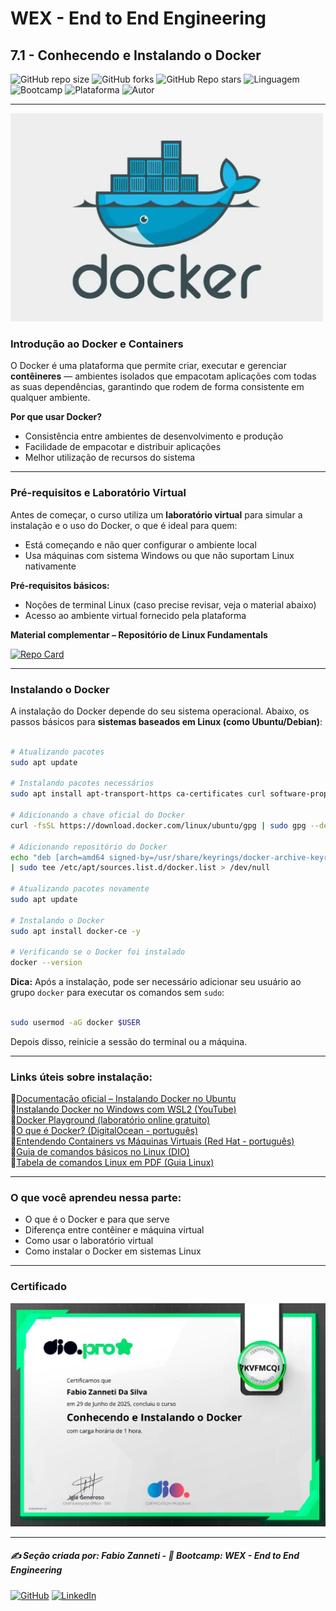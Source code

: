 # WEX - End to End Engineering

## 7.1 - Conhecendo e Instalando o Docker

![GitHub repo size](https://img.shields.io/github/repo-size/fzanneti/wex-e2e-csharp)
![GitHub forks](https://img.shields.io/github/forks/fzanneti/wex-e2e-csharp?style=social)
![GitHub Repo stars](https://img.shields.io/github/stars/fzanneti/wex-e2e-csharp?style=social)
![Linguagem](https://img.shields.io/badge/Linguagem-CSharp-blue)
![Bootcamp](https://img.shields.io/badge/WEX-End--to--End%20Engineering-blueviolet?logo=vercel&logoColor=white)
![Plataforma](https://img.shields.io/badge/Powered%20by-DIO.io-red?logo=data:image/svg+xml;base64,PHN2ZyBmaWxsPSIjZmZmIiB2aWV3Qm94PSIwIDAgMzIgMzIiIHhtbG5zPSJodHRwOi8vd3d3LnczLm9yZy8yMDAwL3N2ZyI+PHBhdGggZD0iTTYuNzEgMy4yNWMtMi44OCAxLjQxLTUuMDcgNC4yMy01LjA3IDcuNzYgMCAzLjU4IDIuMjggNi43IDUuMzMgOC4xNSAxLjgzLS42MiAyLjQtMi4yNiAyLjQtMy44MSAwLS4yMy0uMDItLjQ1LS4wNS0uNjZBLjQ0LjQ0IDAgMDExMC4xIDExYy4yNC0uNzUuMTEtMS41My0uMy0yLjIyQzguOTIgNy45NiA3LjMzIDcuNSA1Ljc0IDcuNjZhNS41NSA1LjU1IDAgM)
![Autor](https://img.shields.io/badge/Autor-fzanneti-blue?style=flat-square&logo=github)

---

<img src="https://github.com/fzanneti/DIO-wex-e2e-csharp/blob/main/Assets/images/docker.jpg" alt="Docker" width="500px">

### Introdução ao Docker e Containers

O Docker é uma plataforma que permite criar, executar e gerenciar **contêineres** — ambientes isolados que empacotam aplicações com todas as suas dependências, garantindo que rodem de forma consistente em qualquer ambiente.

**Por que usar Docker?**

* Consistência entre ambientes de desenvolvimento e produção
* Facilidade de empacotar e distribuir aplicações
* Melhor utilização de recursos do sistema

---

### Pré-requisitos e Laboratório Virtual

Antes de começar, o curso utiliza um **laboratório virtual** para simular a instalação e o uso do Docker, o que é ideal para quem:

* Está começando e não quer configurar o ambiente local
* Usa máquinas com sistema Windows ou que não suportam Linux nativamente

**Pré-requisitos básicos:**

* Noções de terminal Linux (caso precise revisar, veja o material abaixo)
* Acesso ao ambiente virtual fornecido pela plataforma

**Material complementar – Repositório de Linux Fundamentals**

[![Repo Card](https://github-readme-stats.vercel.app/api/pin/?username=fzanneti&repo=DIO-linux-fundamentals-training&bg_color=261d31&border_color=7a49c6&show_icons=true&icon_color=7a49c6&title_color=37ccab&text_color=FFF)](https://github.com/fzanneti/DIO-linux-fundamentals-training)

---

### Instalando o Docker

A instalação do Docker depende do seu sistema operacional. Abaixo, os passos básicos para **sistemas baseados em Linux (como Ubuntu/Debian)**:

```bash

# Atualizando pacotes
sudo apt update

# Instalando pacotes necessários
sudo apt install apt-transport-https ca-certificates curl software-properties-common -y

# Adicionando a chave oficial do Docker
curl -fsSL https://download.docker.com/linux/ubuntu/gpg | sudo gpg --dearmor -o /usr/share/keyrings/docker-archive-keyring.gpg

# Adicionando repositório do Docker
echo "deb [arch=amd64 signed-by=/usr/share/keyrings/docker-archive-keyring.gpg] https://download.docker.com/linux/ubuntu $(lsb_release -cs) stable" \
| sudo tee /etc/apt/sources.list.d/docker.list > /dev/null

# Atualizando pacotes novamente
sudo apt update

# Instalando o Docker
sudo apt install docker-ce -y

# Verificando se o Docker foi instalado
docker --version

```

**Dica:** Após a instalação, pode ser necessário adicionar seu usuário ao grupo `docker` para executar os comandos sem `sudo`:

```bash

sudo usermod -aG docker $USER

```

Depois disso, reinicie a sessão do terminal ou a máquina.

---

### Links úteis sobre instalação:

🔗[Documentação oficial – Instalando Docker no Ubuntu](https://docs.docker.com/engine/install/ubuntu/)     
🔗[Instalando Docker no Windows com WSL2 (YouTube)](https://www.youtube.com/watch?v=_JpT8H_GnbE)      
🔗[Docker Playground (laboratório online gratuito)](https://www.docker.com/play-with-docker/)     
🔗[O que é Docker? (DigitalOcean - português)](https://www.digitalocean.com/community/tutorials/o-que-e-docker-e-para-que-serve)      
🔗[Entendendo Containers vs Máquinas Virtuais (Red Hat - português)](https://www.redhat.com/pt-br/topics/containers/containers-vs-virtual-machines)     
🔗[Guia de comandos básicos no Linux (DIO)](https://web.dio.me/articles/comandos-basicos-no-terminal-linux)     
🔗[Tabela de comandos Linux em PDF (Guia Linux)](https://www.guiadeti.com.br/wp-content/uploads/2019/11/comandos_linux_guia.pdf)     

---

### O que você aprendeu nessa parte:

- O que é o Docker e para que serve
- Diferença entre contêiner e máquina virtual
- Como usar o laboratório virtual
- Como instalar o Docker em sistemas Linux

---

### Certificado

<img src="https://github.com/fzanneti/DIO-wex-e2e-csharp/blob/main/Assets/images/certificados/32-conhecendo-e-instalando-o-Docker.jpg" alt="Certificado" width="600px">

---

##### ✍️ Seção criada por: *Fabio Zanneti* - 🎯 Bootcamp: **WEX - End to End Engineering**
[![GitHub](https://img.shields.io/badge/GitHub-fzanneti-181717?style=flat&logo=github)](https://github.com/fzanneti)
[![LinkedIn](https://img.shields.io/badge/LinkedIn-fzanneti-0A66C2?style=flat&logo=linkedin&logoColor=white)](https://linkedin.com/in/fzanneti)